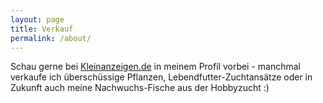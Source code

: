 ```yaml
---
layout: page
title: Verkauf
permalink: /about/
---
```

Schau gerne bei [Kleinanzeigen.de](https://www.kleinanzeigen.de/s-bestandsliste.html?userId=36951586) in meinem Profil vorbei - manchmal verkaufe ich überschüssige Pflanzen, Lebendfutter-Zuchtansätze oder in Zukunft auch meine Nachwuchs-Fische aus der Hobbyzucht :)

